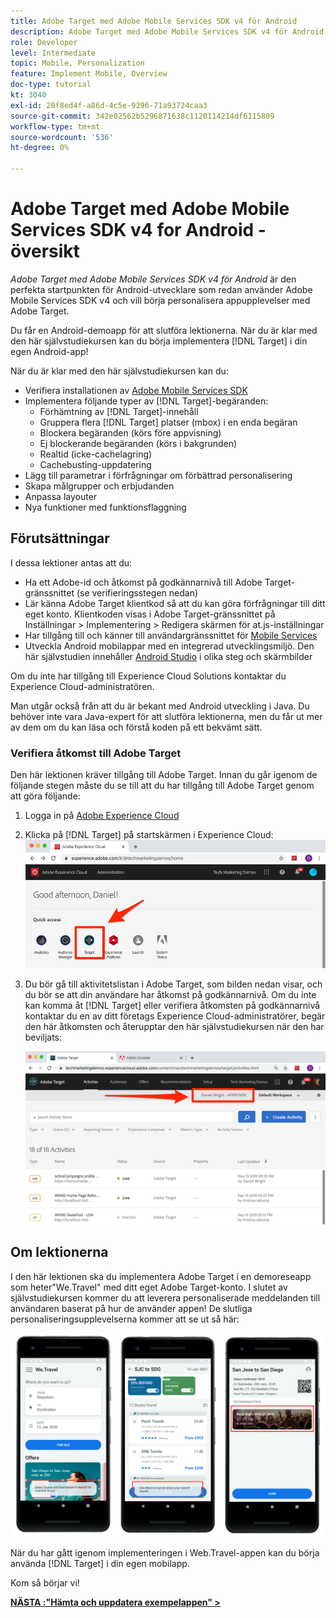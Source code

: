 ```yaml
---
title: Adobe Target med Adobe Mobile Services SDK v4 för Android
description: Adobe Target med Adobe Mobile Services SDK v4 för Android är den perfekta startpunkten för Android-utvecklare som redan använder Adobe Mobile Services SDK v4 och vill börja personalisera appupplevelser med Adobe Target.
role: Developer
level: Intermediate
topic: Mobile, Personalization
feature: Implement Mobile, Overview
doc-type: tutorial
kt: 3040
exl-id: 20f8ed4f-a86d-4c5e-9296-71a93724caa3
source-git-commit: 342e02562b5296871638c1120114214df6115809
workflow-type: tm+mt
source-wordcount: '536'
ht-degree: 0%

---
```


# Adobe Target med Adobe Mobile Services SDK v4 for Android - översikt

_Adobe Target med Adobe Mobile Services SDK v4 för Android_ är den perfekta startpunkten för Android-utvecklare som redan använder Adobe Mobile Services SDK v4 och vill börja personalisera appupplevelser med Adobe Target.

Du får en Android-demoapp för att slutföra lektionerna. När du är klar med den här självstudiekursen kan du börja implementera [!DNL Target] i din egen Android-app!

När du är klar med den här självstudiekursen kan du:

* Verifiera installationen av [Adobe Mobile Services SDK](https://experienceleague.adobe.com/docs/mobile-services/android/getting-started-android/requirements.html?lang=en)
* Implementera följande typer av [!DNL Target]-begäranden:
   * Förhämtning av [!DNL Target]-innehåll
   * Gruppera flera [!DNL Target] platser (mbox) i en enda begäran
   * Blockera begäranden (körs före appvisning)
   * Ej blockerande begäranden (körs i bakgrunden)
   * Realtid (icke-cachelagring)
   * Cachebusting-uppdatering
* Lägg till parametrar i förfrågningar om förbättrad personalisering
* Skapa målgrupper och erbjudanden
* Anpassa layouter
* Nya funktioner med funktionsflaggning

## Förutsättningar

I dessa lektioner antas att du:

* Ha ett Adobe-id och åtkomst på godkännarnivå till Adobe Target-gränssnittet (se verifieringsstegen nedan)
* Lär känna Adobe Target klientkod så att du kan göra förfrågningar till ditt eget konto. Klientkoden visas i Adobe Target-gränssnittet på   Inställningar > Implementering > Redigera skärmen för at.js-inställningar
* Har tillgång till och känner till användargränssnittet för [Mobile Services](https://mobilemarketing.adobe.com/)
* Utveckla Android mobilappar med en integrerad utvecklingsmiljö. Den här självstudien innehåller [Android Studio](https://developer.android.com/studio/install) i olika steg och skärmbilder

Om du inte har tillgång till Experience Cloud Solutions kontaktar du Experience Cloud-administratören.

Man utgår också från att du är bekant med Android utveckling i Java. Du behöver inte vara Java-expert för att slutföra lektionerna, men du får ut mer av dem om du kan läsa och förstå koden på ett bekvämt sätt.

### Verifiera åtkomst till Adobe Target

Den här lektionen kräver tillgång till Adobe Target. Innan du går igenom de följande stegen måste du se till att du har tillgång till Adobe Target genom att göra följande:

1. Logga in på [Adobe Experience Cloud](https://experience.adobe.com/)
1. Klicka på [!DNL Target] på startskärmen i Experience Cloud:
   ![Experience Cloud hemskärm](assets/aec_homeScreen_clickTarget.png)
1. Du bör gå till aktivitetslistan i Adobe Target, som bilden nedan visar, och du bör se att din användare har åtkomst på godkännarnivå. Om du inte kan komma åt [!DNL Target] eller verifiera åtkomsten på godkännarnivå kontaktar du en av ditt företags Experience Cloud-administratörer, begär den här åtkomsten och återupptar den här självstudiekursen när den har beviljats:

   ![Adobe UI](assets/targetUI_approver.png)

## Om lektionerna

I den här lektionen ska du implementera Adobe Target i en demoreseapp som heter&quot;We.Travel&quot; med ditt eget Adobe Target-konto. I slutet av självstudiekursen kommer du att leverera personaliserade meddelanden till användaren baserat på hur de använder appen! De slutliga personaliseringsupplevelserna kommer att se ut så här:

![We.Travel app final](assets/overview_final_result.jpg)

När du har gått igenom implementeringen i Web.Travel-appen kan du börja använda [!DNL Target] i din egen mobilapp.

Kom så börjar vi!

**[NÄSTA :&quot;Hämta och uppdatera exempelappen&quot; >](download-and-update-the-sample-app.md)**
